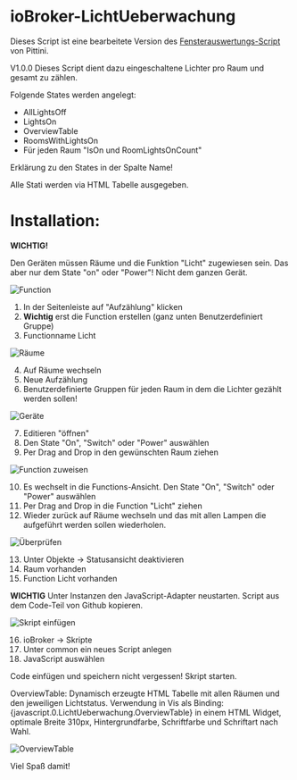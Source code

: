 # ioBroker-LichtUeberwachung

Dieses Script ist eine bearbeitete Version des [Fensterauswertungs-Script](https://github.com/Pittini/iobroker-Fensterauswertung) von Pittini.

V1.0.0
Dieses Script dient dazu eingeschaltene Lichter pro Raum und gesamt zu zählen.

Folgende States werden angelegt:

* AllLightsOff
* LightsOn
* OverviewTable
* RoomsWithLightsOn
* Für jeden Raum "IsOn und RoomLightsOnCount"

Erklärung zu den States in der Spalte Name!

Alle Stati werden via HTML Tabelle ausgegeben.

# Installation:

**WICHTIG!**

Den Geräten müssen Räume und die Funktion "Licht" zugewiesen sein. Das aber nur dem State "on" oder "Power"! Nicht dem ganzen Gerät.

![Function](https://user-images.githubusercontent.com/42468286/83881339-c26eac80-a740-11ea-9d90-cd357c51a4f8.png)

 1. In der Seitenleiste auf "Aufzählung" klicken
 2. **Wichtig** erst die Function erstellen (ganz unten Benutzerdefiniert Gruppe)
 3. Functionname Licht
 
 ![Räume](https://user-images.githubusercontent.com/42468286/83885839-2f854080-a747-11ea-9036-26775487a9f1.png)
 
 4. Auf Räume wechseln
 5. Neue Aufzählung
 6. Benutzerdefinierte Gruppen für jeden Raum in dem die Lichter gezählt werden sollen!
 
 ![Geräte](https://user-images.githubusercontent.com/42468286/83894727-facab680-a751-11ea-9dc8-698178c0d7b9.png)
 
 7. Editieren "öffnen"
 8. Den State "On", "Switch" oder "Power" auswählen 
 9. Per Drag and Drop in den gewünschten Raum ziehen
 
 ![Function zuweisen](https://user-images.githubusercontent.com/42468286/83895391-ec30cf00-a752-11ea-8656-399eecb56077.png)
 
 10. Es wechselt in die Functions-Ansicht. Den State "On", "Switch" oder "Power" auswählen
 11. Per Drag and Drop in die Function "Licht" ziehen
 12. Wieder zurück auf Räume wechseln und das mit allen Lampen die aufgeführt werden sollen wiederholen.
 
 ![Überprüfen](https://user-images.githubusercontent.com/42468286/83897070-5e0a1800-a755-11ea-8456-ef195c77bfbb.png)
 
 13. Unter Objekte -> Statusansicht deaktivieren
 14. Raum vorhanden
 15. Function Licht vorhanden
 
  **WICHTIG** Unter Instanzen den JavaScript-Adapter neustarten. Script aus dem Code-Teil von Github kopieren.
  
![Skript einfügen](https://user-images.githubusercontent.com/42468286/83898644-7c711300-a757-11ea-89f7-c6c07fd599ce.png)  
  
 16. ioBroker -> Skripte
 17. Unter common ein neues Script anlegen
 18. JavaScript auswählen
 
Code einfügen und speichern nicht vergessen! Skript starten.
 
OverviewTable: Dynamisch erzeugte HTML Tabelle mit allen Räumen und den jeweiligen Lichtstatus. 
Verwendung in Vis als Binding: {javascript.0.LichtUeberwachung.OverviewTable} in einem HTML Widget, optimale Breite 310px, Hintergrundfarbe, Schriftfarbe und Schriftart nach Wahl.

![OverviewTable](https://user-images.githubusercontent.com/42468286/83899458-c9091e00-a758-11ea-8222-e23773f59fe3.png)

Viel Spaß damit!
